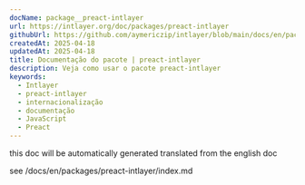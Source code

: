 ```yaml
---
docName: package__preact-intlayer
url: https://intlayer.org/doc/packages/preact-intlayer
githubUrl: https://github.com/aymericzip/intlayer/blob/main/docs/en/packages/preact-intlayer/index.md
createdAt: 2025-04-18
updatedAt: 2025-04-18
title: Documentação do pacote | preact-intlayer
description: Veja como usar o pacote preact-intlayer
keywords:
  - Intlayer
  - preact-intlayer
  - internacionalização
  - documentação
  - JavaScript
  - Preact
---
```


this doc will be automatically generated translated from the english doc

see /docs/en/packages/preact-intlayer/index.md
